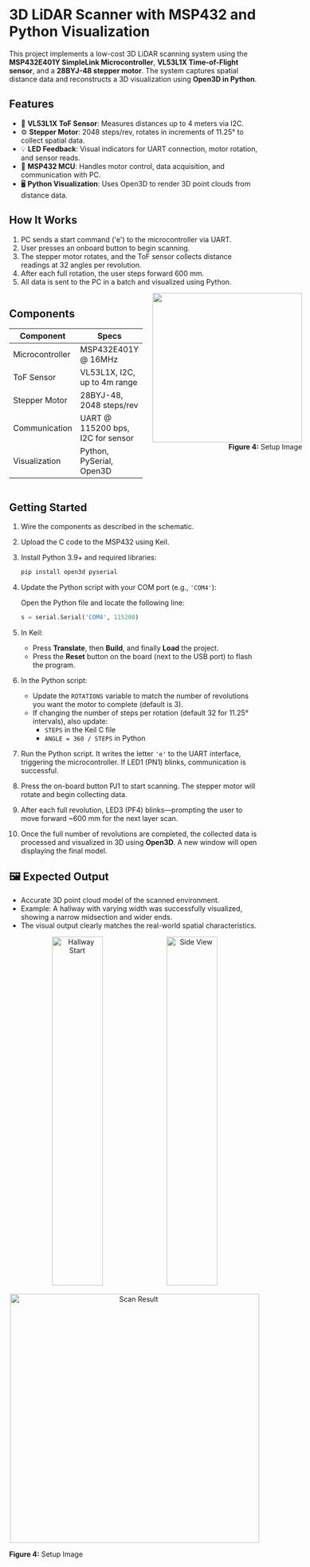 # 3D LiDAR Scanner with MSP432 and Python Visualization

This project implements a low-cost 3D LiDAR scanning system using the **MSP432E401Y SimpleLink Microcontroller**, **VL53L1X Time-of-Flight sensor**, and a **28BYJ-48 stepper motor**. The system captures spatial distance data and reconstructs a 3D visualization using **Open3D in Python**.

## Features

- 📡 **VL53L1X ToF Sensor**: Measures distances up to 4 meters via I2C.
- ⚙️ **Stepper Motor**: 2048 steps/rev, rotates in increments of 11.25° to collect spatial data.
- 💡 **LED Feedback**: Visual indicators for UART connection, motor rotation, and sensor reads.
- 🧠 **MSP432 MCU**: Handles motor control, data acquisition, and communication with PC.
- 🖥️ **Python Visualization**: Uses Open3D to render 3D point clouds from distance data.

## How It Works

1. PC sends a start command ('e') to the microcontroller via UART.
2. User presses an onboard button to begin scanning.
3. The stepper motor rotates, and the ToF sensor collects distance readings at 32 angles per revolution.
4. After each full rotation, the user steps forward 600 mm.
5. All data is sent to the PC in a batch and visualized using Python.

<div style="display: flex; align-items: flex-start; justify-content: space-between; gap: 20px;">

<!-- Left: Table -->
<div style="flex: 1;">
  
## Components

| Component         | Specs                             |
|------------------|-----------------------------------|
| Microcontroller   | MSP432E401Y @ 16MHz               |
| ToF Sensor        | VL53L1X, I2C, up to 4m range       |
| Stepper Motor     | 28BYJ-48, 2048 steps/rev           |
| Communication     | UART @ 115200 bps, I2C for sensor |
| Visualization     | Python, PySerial, Open3D          |

</div>

<div align="right" style="flex: 0 0 auto; text-align: centre;">
  <img src="https://github.com/user-attachments/assets/0fa3ba68-80b6-49c3-82b4-f089ae6acf95" height="300"/>
  <div><strong>Figure 4:</strong> Setup Image</div>
</div>

</div>

## Getting Started

1. Wire the components as described in the schematic.
2. Upload the C code to the MSP432 using Keil.
3. Install Python 3.9+ and required libraries:
   ```bash
   pip install open3d pyserial
4. Update the Python script with your COM port (e.g., `'COM4'`):

   Open the Python file and locate the following line:
   ```python
   s = serial.Serial('COM4', 115200)
5. In Keil:
   - Press **Translate**, then **Build**, and finally **Load** the project.
   - Press the **Reset** button on the board (next to the USB port) to flash the program.

6. In the Python script:
   - Update the `ROTATIONS` variable to match the number of revolutions you want the motor to complete (default is 3).
   - If changing the number of steps per rotation (default 32 for 11.25° intervals), also update:
     - `STEPS` in the Keil C file
     - `ANGLE = 360 / STEPS` in Python

7. Run the Python script. It writes the letter `'e'` to the UART interface, triggering the microcontroller. If LED1 (PN1) blinks, communication is successful.

8. Press the on-board button PJ1 to start scanning. The stepper motor will rotate and begin collecting data.

9. After each full revolution, LED3 (PF4) blinks—prompting the user to move forward ~600 mm for the next layer scan.

10. Once the full number of revolutions are completed, the collected data is processed and visualized in 3D using **Open3D**. A new window will open displaying the final model.

## 🖼️ Expected Output 

- Accurate 3D point cloud model of the scanned environment.
- Example: A hallway with varying width was successfully visualized, showing a narrow midsection and wider ends.
- The visual output clearly matches the real-world spatial characteristics.


<p align="center">
  <img src="https://github.com/user-attachments/assets/d1ef7cc8-810e-4bff-991c-49c142daf00b" width="45%" height="700" alt="Hallway Start"/>
  <img src="https://github.com/user-attachments/assets/c4b1fa19-b3db-4a7d-b53d-d50798dbe8e6" width="45%" height="700" alt="Side View"/>
</p>


<p align="center" style="flex: 0 0 auto; text-align: centre;">
  <img src="https://github.com/user-attachments/assets/92077979-8699-4f53-9549-289f92a375de" width="500" alt="Scan Result"/>
  <div><strong>Figure 4:</strong> Setup Image</div>
</p>



